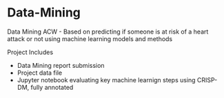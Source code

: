 # Data-Mining
Data Mining ACW - Based on predicting if someone is at risk of a heart attack or not using machine learning models and methods

Project Includes 
- Data Mining report submission
- Project data file
- Jupyter notebook evaluating key machine learnign steps using CRISP-DM, fully annotated
